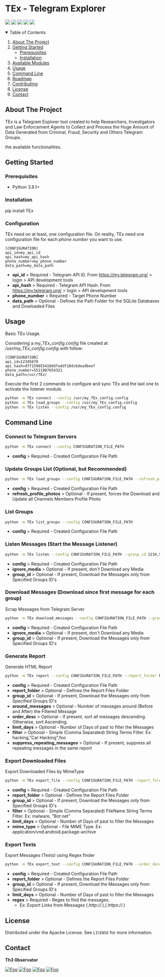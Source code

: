 # TEx - **T**elegram **E**xplorer

[![](https://img.shields.io/github/last-commit/guibacellar/TEx)](https://github.com/guibacellar/TEx/tree/main)
[![](https://img.shields.io/github/languages/code-size/guibacellar/TEx)](https://github.com/guibacellar/TEx/tree/main)
[![](https://img.shields.io/badge/Python-3.8+-green.svg)](https://www.python.org/downloads/)
[![](https://img.shields.io/badge/maintainer-Th3%200bservator-blue)](https://theobservator.net/)
[![](https://github.com/guibacellar/TEx/actions/workflows/cy.yml/badge.svg?branch=main)](https://github.com/guibacellar/TEx/actions/workflows/cy.yml)

<!-- TABLE OF CONTENTS -->
<details open="open">
  <summary>Table of Contents</summary>
  <ol>
    <li>
      <a href="#about-the-project">About The Project</a>
    </li>
    <li>
      <a href="#getting-started">Getting Started</a>
      <ul>
        <li><a href="#prerequisites">Prerequisites</a></li>
        <li><a href="#installation">Installation</a></li>
      </ul>
    </li>
    <li><a href="#available-modules">Available Modules</a></li>
    <li><a href="#usage">Usage</a></li>
    <li><a href="#command-line">Command Line</a></li>
    <li><a href="#roadmap">Roadmap</a></li>
    <li><a href="#contributing">Contributing</a></li>
    <li><a href="#license">License</a></li>
    <li><a href="#contact">Contact</a></li>
  </ol>
</details>



<!-- ABOUT THE PROJECT -->
## About The Project

TEx is a Telegram Explorer tool created to help Researchers, Investigators and Law Enforcement Agents to Collect and Process the Huge Amount of Data Generated from Criminal, Fraud, Security and Others Telegram Groups.

  the available functionalities.


<!-- GETTING STARTED -->
## Getting Started


### Prerequisites

 * Python 3.8.1+

### Installation
pip install TEx

### Configuration
TEx need on at least, one configuration file. On reality, TEx need one configuration file for each *phone number* you want to use.

```editorconfig
[CONFIGURATION]
api_id=my_api_id
api_hash=my_api_hash
phone_number=my_phone_number
data_path=my_data_path
```

* **api_id** > Required - Telegram API ID. From https://my.telegram.org/ > login > API development tools 
* **api_hash** > Required - Telegram API Hash. From https://my.telegram.org/ > login > API development tools
* **phone_number** > Required - Target Phone Number
* **data_path** > Optional - Defines the Path Folder for the SQLite Databases and Dowloaded Files

<!-- USAGE EXAMPLES -->
## Usage
Basic TEx Usage.

Considering a *my_TEx_config.config* file created at */usr/my_TEx_config.config* with follow:

```editorconfig
[CONFIGURATION]
api_id=12345678
api_hash=dff159855418ddfaddf10dcbdeadbeef
phone_number=5511987654321
data_path=/usr/TEx/
```

Execute the first 2 commands to configure and sync TEx and the last one to activate the listener module.

```bash
python -m TEx connect --config /usr/my_TEx_config.config
python -m TEx load_groups --config /usr/my_TEx_config.config
python -m TEx listen --config /usr/my_TEx_config.config
```

<!-- Command Line -->
## Command Line

### Connect to Telegram Servers
```bash
python -m TEx connect --config CONFIGURATION_FILE_PATH
```
  * **config** > Required - Created Configuration File Path

### Update Groups List (Optional, but Recommended)
```bash
python -m TEx load_groups --config CONFIGURATION_FILE_PATH --refresh_profile_photos
```

  * **config** > Required - Created Configuration File Path
  * **refresh_profile_photos** > Optional - If present, forces the Download and Update all Channels Members Profile Photo

### List Groups
```bash
python -m TEx list_groups --config CONFIGURATION_FILE_PATH 
```

  * **config** > Required - Created Configuration File Path

### Listen Messages (Start the Message Listener)
```bash
python -m TEx listen --config CONFIGURATION_FILE_PATH --group_id 1234,5678
```

  * **config** > Required - Created Configuration File Path
  * **ignore_media** > Optional - If present, don't Download any Media
  * **group_id** > Optional - If present, Download the Messages only from Specified Groups ID's

### Download Messages (Download since first message for each group)
Scrap Messages from Telegram Server
```bash
python -m TEx download_messages --config CONFIGURATION_FILE_PATH --group_id 1234,5678
```

  * **config** > Required - Created Configuration File Path
  * **ignore_media** > Optional - If present, don't Download any Media
  * **group_id** > Optional - If present, Download the Messages only from Specified Groups ID's

### Generate Report
Generate HTML Report
```bash
python -m TEx report --config CONFIGURATION_FILE_PATH --report_folder REPORT_FOLDER_PATH --group_id * --around_messages NUM --order_desc --limit_days 3 --filter FILTER_EXPRESSION_1,FILTER_EXPRESSION_2,FILTER_EXPRESSION_N
```
  * **config** > Required - Created Configuration File Path
  * **report_folder** > Optional - Defines the Report Files Folder
  * **group_id** > Optional - If present, Download the Messages only from Specified Groups ID's
  * **around_messages** > Optional - Number of messages around (Before and After) the Filtered Message
  * **order_desc** > Optional - If present, sort all messages descending. Otherwise, sort Ascending.
  * **limit_days** > Optional - Number of Days of past to filter the Messages
  * **filter** > Optional - Simple (Comma Separated) String Terms Filter. Ex: hacking,"Car Hacking",foo
  * **suppress_repeating_messages** > Optional - If present, suppress all repeating messages in the same report

### Export Downloaded Files
Export Downloaded Files by MimeType
```bash
python -m TEx export_file --config CONFIGURATION_FILE_PATH -report_folder REPORT_FOLDER_PATH --group_id * --filter * --limit_days 3 --mime_type text/plain
```
  * **config** > Required - Created Configuration File Path
  * **report_folder** > Optional - Defines the Report Files Folder
  * **group_id** > Optional - If present, Download the Messages only from Specified Groups ID's
  * **filter** > Optional - Simple (Comma Separated) FileName String Terms Filter. Ex: malware, "Bot net"
  * **limit_days** > Optional - Number of Days of past to filter the Messages
  * **mime_type** > Optional - File MIME Type. Ex: application/vnd.android.package-archive

### Export Texts
Export Messages (Texts) using Regex finder
```bash
python -m TEx export_text --config CONFIGURATION_FILE_PATH --order_desc --limit_days 3 --regex REGEX --report_folder REPORT_FOLDER_PATH --group_id *
```
  * **config** > Required - Created Configuration File Path
  * **report_folder** > Optional - Defines the Report Files Folder
  * **group_id** > Optional - If present, Download the Messages only from Specified Groups ID's
  * **limit_days** > Optional - Number of Days of past to filter the Messages
  * **regex** > Required - Regex to find the messages. 
    * Ex: Export Links from Messages (.*http://.*),(.*https://.*)

<!-- LICENSE -->
## License

Distributed under the Apache License. See `LICENSE` for more information.


<!-- CONTACT -->
## Contact

**Th3 0bservator**

[![Foo](https://img.shields.io/badge/RSS-FFA500?style=for-the-badge&logo=rss&logoColor=white)](https://www.theobservator.net/) 
[![Foo](https://img.shields.io/badge/Twitter-1DA1F2?style=for-the-badge&logo=twitter&logoColor=white)](https://twitter.com/th3_0bservator) 
[![Foo](https://img.shields.io/badge/GitHub-100000?style=for-the-badge&logo=github&logoColor=white)](https://github.com/guibacellar/) 
[![Foo](https://img.shields.io/badge/LinkedIn-0077B5?style=for-the-badge&logo=linkedin&logoColor=white)](https://www.linkedin.com/in/guilherme-bacellar/)
